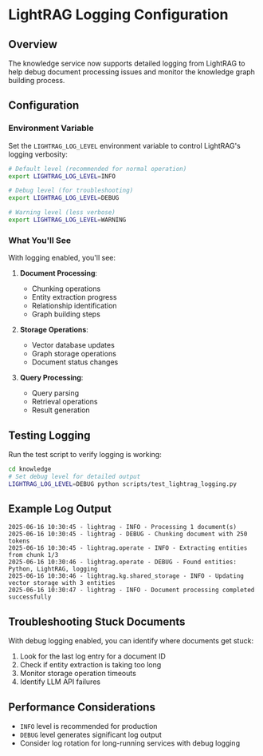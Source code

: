 # LightRAG Logging Configuration

## Overview

The knowledge service now supports detailed logging from LightRAG to help debug document processing issues and monitor the knowledge graph building process.

## Configuration

### Environment Variable

Set the `LIGHTRAG_LOG_LEVEL` environment variable to control LightRAG's logging verbosity:

```bash
# Default level (recommended for normal operation)
export LIGHTRAG_LOG_LEVEL=INFO

# Debug level (for troubleshooting)
export LIGHTRAG_LOG_LEVEL=DEBUG

# Warning level (less verbose)
export LIGHTRAG_LOG_LEVEL=WARNING
```

### What You'll See

With logging enabled, you'll see:

1. **Document Processing**:
   - Chunking operations
   - Entity extraction progress
   - Relationship identification
   - Graph building steps

2. **Storage Operations**:
   - Vector database updates
   - Graph storage operations
   - Document status changes

3. **Query Processing**:
   - Query parsing
   - Retrieval operations
   - Result generation

## Testing Logging

Run the test script to verify logging is working:

```bash
cd knowledge
# Set debug level for detailed output
LIGHTRAG_LOG_LEVEL=DEBUG python scripts/test_lightrag_logging.py
```

## Example Log Output

```
2025-06-16 10:30:45 - lightrag - INFO - Processing 1 document(s)
2025-06-16 10:30:45 - lightrag - DEBUG - Chunking document with 250 tokens
2025-06-16 10:30:45 - lightrag.operate - INFO - Extracting entities from chunk 1/3
2025-06-16 10:30:46 - lightrag.operate - DEBUG - Found entities: Python, LightRAG, logging
2025-06-16 10:30:46 - lightrag.kg.shared_storage - INFO - Updating vector storage with 3 entities
2025-06-16 10:30:47 - lightrag - INFO - Document processing completed successfully
```

## Troubleshooting Stuck Documents

With debug logging enabled, you can identify where documents get stuck:

1. Look for the last log entry for a document ID
2. Check if entity extraction is taking too long
3. Monitor storage operation timeouts
4. Identify LLM API failures

## Performance Considerations

- `INFO` level is recommended for production
- `DEBUG` level generates significant log output
- Consider log rotation for long-running services with debug logging